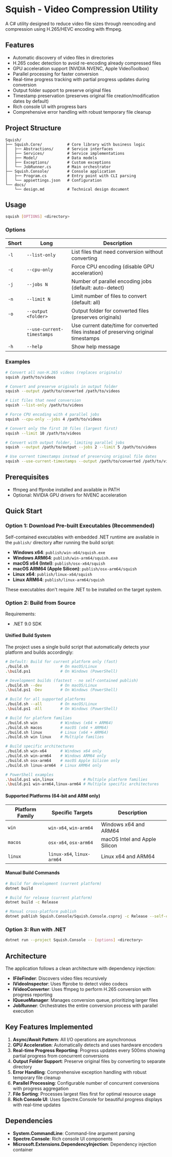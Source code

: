 # Squish - Video Compression Utility

A C# utility designed to reduce video file sizes through reencoding and compression using H.265/HEVC encoding with ffmpeg.

## Features

- Automatic discovery of video files in directories
- H.265 codec detection to avoid re-encoding already compressed files
- GPU acceleration support (NVIDIA NVENC, Apple VideoToolbox)
- Parallel processing for faster conversion
- Real-time progress tracking with partial progress updates during conversion
- Output folder support to preserve original files
- Timestamp preservation (preserves original file creation/modification dates by default)
- Rich console UI with progress bars
- Comprehensive error handling with robust temporary file cleanup

## Project Structure

```
Squish/
├── Squish.Core/           # Core library with business logic
│   ├── Abstractions/      # Service interfaces
│   ├── Services/          # Service implementations
│   ├── Model/             # Data models
│   ├── Exceptions/        # Custom exceptions
│   └── JobRunner.cs       # Main orchestrator
├── Squish.Console/        # Console application
│   ├── Program.cs         # Entry point with CLI parsing
│   └── appsettings.json   # Configuration
└── docs/
    └── design.md          # Technical design document
```

## Usage

```bash
squish [OPTIONS] <directory>
```

### Options

| Short | Long | Description |
|-------|------|-------------|
| `-l` | `--list-only` | List files that need conversion without converting |
| `-c` | `--cpu-only` | Force CPU encoding (disable GPU acceleration) |
| `-j` | `--jobs N` | Number of parallel encoding jobs (default: auto-detect) |
| `-n` | `--limit N` | Limit number of files to convert (default: all) |
| `-o` | `--output <folder>` | Output folder for converted files (preserves originals) |
| | `--use-current-timestamps` | Use current date/time for converted files instead of preserving original timestamps |
| `-h` | `--help` | Show help message |

### Examples

```bash
# Convert all non-H.265 videos (replaces originals)
squish /path/to/videos

# Convert and preserve originals in output folder
squish --output /path/to/converted /path/to/videos

# List files that need conversion
squish --list-only /path/to/videos

# Force CPU encoding with 4 parallel jobs
squish --cpu-only --jobs 4 /path/to/videos

# Convert only the first 10 files (largest first)
squish --limit 10 /path/to/videos

# Convert with output folder, limiting parallel jobs
squish --output /path/to/output --jobs 2 --limit 5 /path/to/videos

# Use current timestamps instead of preserving original file dates
squish --use-current-timestamps --output /path/to/converted /path/to/videos
```

## Prerequisites

- ffmpeg and ffprobe installed and available in PATH
- Optional: NVIDIA GPU drivers for NVENC acceleration

## Quick Start

### Option 1: Download Pre-built Executables (Recommended)

Self-contained executables with embedded .NET runtime are available in the `publish/` directory after running the build script:

- **Windows x64**: `publish/win-x64/squish.exe`
- **Windows ARM64**: `publish/win-arm64/squish.exe`
- **macOS x64 (Intel)**: `publish/osx-x64/squish`  
- **macOS ARM64 (Apple Silicon)**: `publish/osx-arm64/squish`
- **Linux x64**: `publish/linux-x64/squish`
- **Linux ARM64**: `publish/linux-arm64/squish`

These executables don't require .NET to be installed on the target system.

### Option 2: Build from Source

Requirements:
- .NET 9.0 SDK

#### Unified Build System

The project uses a single build script that automatically detects your platform and builds accordingly:

```bash
# Default: Build for current platform only (fast)
./build.sh              # On macOS/Linux
.\build.ps1             # On Windows (PowerShell)

# Development builds (fastest - no self-contained publish)
./build.sh --dev        # On macOS/Linux
.\build.ps1 -Dev        # On Windows (PowerShell)

# Build for all supported platforms
./build.sh --all        # On macOS/Linux
.\build.ps1 -All        # On Windows (PowerShell)

# Build for platform families
./build.sh win          # Windows (x64 + ARM64)
./build.sh macos        # macOS (x64 + ARM64)
./build.sh linux        # Linux (x64 + ARM64)
./build.sh win linux    # Multiple families

# Build specific architectures
./build.sh win-x64      # Windows x64 only
./build.sh win-arm64    # Windows ARM64 only
./build.sh osx-arm64    # macOS Apple Silicon only
./build.sh linux-arm64  # Linux ARM64 only

# PowerShell examples
.\build.ps1 win,linux             # Multiple platform families
.\build.ps1 win-arm64,linux-arm64 # Multiple specific architectures
```

#### Supported Platforms (64-bit and ARM only)

| Platform Family | Specific Targets | Description |
|------------------|------------------|-------------|
| `win` | `win-x64`, `win-arm64` | Windows x64 and ARM64 |
| `macos` | `osx-x64`, `osx-arm64` | macOS Intel and Apple Silicon |
| `linux` | `linux-x64`, `linux-arm64` | Linux x64 and ARM64 |

#### Manual Build Commands

```bash
# Build for development (current platform)
dotnet build

# Build for release (current platform)  
dotnet build -c Release

# Manual cross-platform publish
dotnet publish Squish.Console/Squish.Console.csproj -c Release --self-contained true -r win-x64 -o publish/win-x64
```

### Option 3: Run with .NET

```bash
dotnet run --project Squish.Console -- [options] <directory>
```

## Architecture

The application follows a clean architecture with dependency injection:

- **IFileFinder**: Discovers video files recursively
- **IVideoInspector**: Uses ffprobe to detect video codecs
- **IVideoConverter**: Uses ffmpeg to perform H.265 conversion with progress reporting
- **IQueueManager**: Manages conversion queue, prioritizing larger files
- **JobRunner**: Orchestrates the entire conversion process with parallel execution

## Key Features Implemented

1. **Async/Await Pattern**: All I/O operations are asynchronous
2. **GPU Acceleration**: Automatically detects and uses hardware encoders
3. **Real-time Progress Reporting**: Progress updates every 500ms showing partial progress from concurrent conversions
4. **Output Folder Support**: Preserve original files by converting to separate directory
5. **Error Handling**: Comprehensive exception handling with robust temporary file cleanup
6. **Parallel Processing**: Configurable number of concurrent conversions with progress aggregation
7. **File Sorting**: Processes largest files first for optimal resource usage
8. **Rich Console UI**: Uses Spectre.Console for beautiful progress displays with real-time updates

## Dependencies

- **System.CommandLine**: Command-line argument parsing
- **Spectre.Console**: Rich console UI components
- **Microsoft.Extensions.DependencyInjection**: Dependency injection container